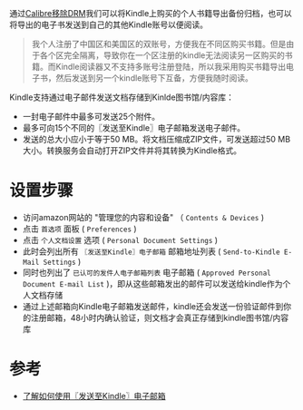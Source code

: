 通过[Calibre移除DRM](calibre_remove_drm)我们可以将Kindle上购买的个人书籍导出备份归档，也可以将导出的电子书发送到自己的其他Kindle账号以便阅读。

> 我个人注册了中国区和美国区的双账号，方便我在不同区购买书籍。但是由于各个区完全隔离，导致你在一个区注册的kindle无法阅读另一区购买的书籍。而Kindle阅读器又不支持多账号注册登陆，所以我采用购买书籍导出电子书，然后发送到另一个kindle账号下互备，方便我随时阅读。

Kindle支持通过电子邮件发送文档存储到Kinlde图书馆/内容库：

- 一封电子邮件中最多可发送25个附件。
- 最多可向15个不同的〖发送至Kindle〗电子邮箱发送电子邮件。
- 发送的总大小应小于等于50 MB。将文档压缩成ZIP文件，可发送超过50 MB大小。转换服务会自动打开ZIP文件并将其转换为Kindle格式。

# 设置步骤

* 访问amazon网站的 "管理您的内容和设备" （ `Contents & Devices` )
* 点击 `首选项` 面板 ( `Preferences` )
* 点击 `个人文档设置` 选项 ( `Personal Document Settings` )
* 此时会列出所有 `〖发送至Kindle〗电子邮箱` 邮箱地址列表 ( `Send-to-Kindle E-Mail Settings` )
* 同时也列出了 `已认可的发件人电子邮箱列表` 电子邮箱 ( `Approved Personal Document E-mail List` )，即从这些邮箱发出的邮件可以发送给kindle作为个人文档存储
* 通过上述邮箱向Kindle电子邮箱发送邮件，kindle还会发送一份验证邮件到你的注册邮箱，48小时内确认验证，则文档才会真正存储到kindle图书馆/内容库

# 参考

* [了解如何使用〖发送至Kindle〗电子邮箱](https://www.amazon.cn/gp/help/customer/display.html?nodeId=G7NECT4B4ZWHQ8WV)